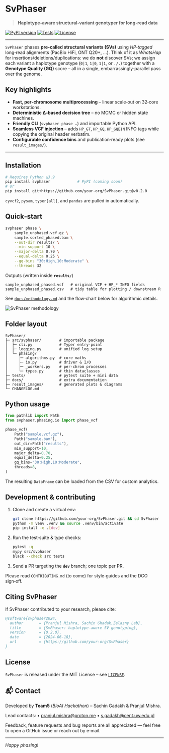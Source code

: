 # SvPhaser

> **Haplotype‑aware structural‑variant genotyper for long‑read data**

[![PyPI version](https://img.shields.io/pypi/v/svphaser.svg?logo=pypi)](https://pypi.org/project/svphaser)
[![Tests](https://img.shields.io/github/actions/workflow/status/your‑org/SvPhaser/ci.yml?label=ci)](https://github.com/your‑org/SvPhaser/actions)
[![License](https://img.shields.io/github/license/your‑org/SvPhaser.svg)](LICENSE)

---

`SvPhaser` phases **pre‑called structural variants (SVs)** using *HP‑tagged* long‑read alignments (PacBio HiFi, ONT Q20+, …).  Think of it as *WhatsHap* for insertions/deletions/duplications: we do **not** discover SVs; we assign each variant a haplotype genotype (`0|1`, `1|0`, `1|1`, or `./.`) together with a **Genotype Quality (GQ)** score – all in a single, embarrassingly‑parallel pass over the genome.

## Key highlights

* **Fast, per‑chromosome multiprocessing** – linear scale‑out on 32‑core workstations.
* **Deterministic Δ‑based decision tree** – no MCMC or hidden state machines.
* **Friendly CLI** (`svphaser phase …`) and importable Python API.
* **Seamless VCF injection** – adds `HP_GT`, `HP_GQ`, `HP_GQBIN` INFO tags while copying the original header verbatim.
* **Configurable confidence bins** and publication‑ready plots (see `result_images/`).

---

## Installation

```bash
# Requires Python ≥3.9
pip install svphaser            # PyPI (coming soon)
# or
pip install git+https://github.com/your‑org/SvPhaser.git@v0.2.0
```

`cyvcf2`, `pysam`, `typer[all]`, and `pandas` are pulled in automatically.

## Quick‑start

```bash
svphaser phase \
    sample_unphased.vcf.gz \
    sample.sorted_phased.bam \
    --out-dir results/ \
    --min-support 10 \
    --major-delta 0.70 \
    --equal-delta 0.25 \
    --gq-bins "30:High,10:Moderate" \
    --threads 32
```

Outputs (written inside **`results/`**)

```
sample_unphased_phased.vcf   # original VCF + HP_* INFO fields
sample_unphased_phased.csv   # tidy table for plotting / downstream R
```

See [`docs/methodology.md`](docs/methodology.md) and the flow‑chart below for algorithmic details.

![SvPhaser methodology](result_images/methodology_diagram.png)

## Folder layout

```
SvPhaser/
├─ src/svphaser/        # importable package
│  ├─ cli.py            # Typer entry‑point
│  ├─ logging.py        # unified log setup
│  └─ phasing/
│     ├─ algorithms.py  # core maths
│     ├─ io.py          # driver & I/O
│     ├─ _workers.py    # per‑chrom processes
│     └─ types.py       # thin dataclasses
├─ tests/               # pytest suite + mini data
├─ docs/                # extra documentation
├─ result_images/       # generated plots & diagrams
└─ CHANGELOG.md
```

## Python usage

```python
from pathlib import Path
from svphaser.phasing.io import phase_vcf

phase_vcf(
    Path("sample.vcf.gz"),
    Path("sample.bam"),
    out_dir=Path("results"),
    min_support=10,
    major_delta=0.70,
    equal_delta=0.25,
    gq_bins="30:High,10:Moderate",
    threads=8,
)
```

The resulting `DataFrame` can be loaded from the CSV for custom analytics.




## Development & contributing

1. Clone and create a virtual env:

   ```bash
   git clone https://github.com/your‑org/SvPhaser.git && cd SvPhaser
   python -m venv .venv && source .venv/bin/activate
   pip install -e .[dev]
   ```
2. Run the test‑suite & type checks:

   ```bash
   pytest -q
   mypy src/svphaser
   black --check src tests
   ```
3. Send a PR targeting the **`dev`** branch; one topic per PR.

Please read `CONTRIBUTING.md` (to come) for style‑guides and the DCO sign‑off.

## Citing SvPhaser

If SvPhaser contributed to your research, please cite:

```bibtex
@software{svphaser2024,
  author       = {Pranjul Mishra, Sachin Ghadak,Zelazny Lab},
  title        = {SvPhaser: haplotype‑aware SV genotyping},
  version      = {0.2.0},
  date         = {2024-06-18},
  url          = {https://github.com/your‑org/SvPhaser}
}
```




## License
`SvPhaser` is released under the MIT License – see [`LICENSE`](LICENSE).





## 📬 Contact

Developed by **Team5** (*BioAI Hackathon*) – Sachin Gadakh & Pranjul Mishra.

Lead contacts:
• [pranjul.mishra@proton.me](mailto:pranjul.mishra@proton.me)
• [s.gadakh@cent.uw.edu.pl](mailto:s.gadakh@cent.uw.edu.pl)

Feedback, feature requests and bug reports are all appreciated — feel free to open a GitHub issue or reach out by e‑mail.

---

*Happy phasing!*



